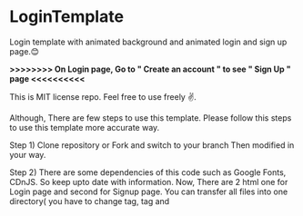 # LoginTemplate
Login template with animated background and animated login and sign up page.😊

**>>>>>>>> On Login page, Go to " Create an account " to see " Sign Up " page <<<<<<<<<<**

This is MIT license repo. Feel free to use freely ✌. 

Although, There are few steps to use this template. Please follow this steps to use this template more accurate way.

Step 1) Clone repository or Fork and switch to your branch Then modified in your way.

Step 2) There are some dependencies of this code such as Google Fonts, CDnJS. So keep upto date with information.
        Now, There are 2 html one for Login page and second for Signup page. You can transfer all files into one directory( you have to change <link> tag, <a> tag and
        <script> tag "src" location). Also, there are no action or no href set to submit <button> tag in both HTML page, you have to do it yourself.
        Signup Page has check box of term and condition, which can be removed eassily in HTML. 
          
Step 3) There is <footer> tag which includes owner name and github profile link, remove it otherwise change to your's preference. The icon of page is from copyrights             free site so feel free to keep it or change it.

Step 4) Enjoy. Happy codding.
          
Background animation thanks to Roland Warmerdam. Check out his work https://codepen.io/Rowno 

**Fork or star My repo and follow me on github.**

**Thank you!!!🥰❤**
       
